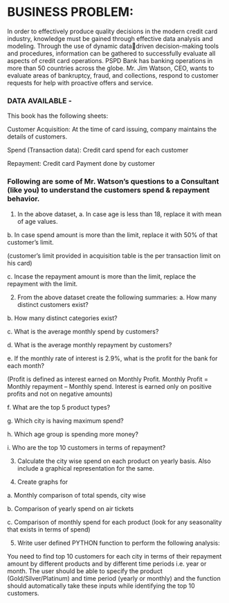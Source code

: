 # BUSINESS PROBLEM:
In order to effectively produce quality decisions in the modern credit card industry, knowledge 
must be gained through effective data analysis and modeling. Through the use of dynamic datadriven decision-making tools and procedures, information can be gathered to successfully evaluate 
all aspects of credit card operations. PSPD Bank has banking operations in more than 50 countries 
across the globe. Mr. Jim Watson, CEO, wants to evaluate areas of bankruptcy, fraud, and 
collections, respond to customer requests for help with proactive offers and service.
### DATA AVAILABLE -
This book has the following sheets:

 Customer Acquisition:  At the time of card issuing, company maintains the details of customers.

Spend (Transaction data): Credit card spend for each customer

Repayment: Credit card Payment done by customer

### Following are some of Mr. Watson’s questions to a Consultant (like you) to understand the customers spend & repayment behavior.
1. In the above dataset,
 a. In case age is less than 18, replace it with mean of age values.

 b. In case spend amount is more than the limit, replace it with 50% of that customer’s limit. 

(customer’s limit provided in acquisition table is the per transaction limit on his card)

 c. Incase the repayment amount is more than the limit, replace the repayment with the 
limit.

2. From the above dataset create the following summaries:
 a. How many distinct customers exist?

 b. How many distinct categories exist?

 c. What is the average monthly spend by customers?

 d. What is the average monthly repayment by customers?

 e. If the monthly rate of interest is 2.9%, what is the profit for the bank for each month? 

(Profit is defined as interest earned on Monthly Profit. Monthly Profit = Monthly repayment 
– Monthly spend. Interest is earned only on positive profits and not on negative amounts)


 f. What are the top 5 product types?

 g. Which city is having maximum spend?

 h. Which age group is spending more money?

i. Who are the top 10 customers in terms of repayment?

3. Calculate the city wise spend on each product on yearly basis. Also include a graphical 
representation for the same.

4. Create graphs for

 a. Monthly comparison of total spends, city wise

 b. Comparison of yearly spend on air tickets

 c. Comparison of monthly spend for each product (look for any seasonality
 that exists in terms of spend)

5. Write user defined PYTHON function to perform the following analysis:

You need to find top 10 customers for each city in terms of their repayment amount by 
different products and by different time periods i.e. year or month. The user should be able 
to specify the product (Gold/Silver/Platinum) and time period (yearly or monthly) and the 
function should automatically take these inputs while identifying the top 10 customers.
